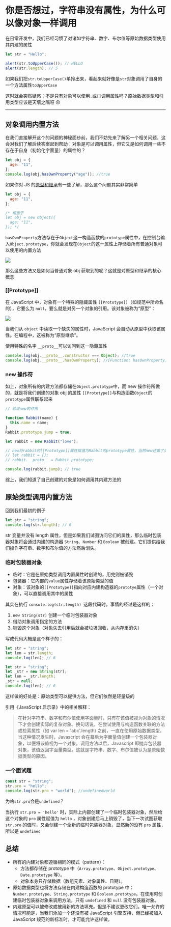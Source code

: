 # 你是否想过，字符串没有属性，为什么可以像对象一样调用

在日常开发中，我们已经习惯了对诸如字符串、数字、布尔值等原始数据类型使用其内建的属性

```javascript
let str = "Hello";

alert(str.toUpperCase()); // HELLO
alert(str.length); // 5
```

如果我们把`str.toUpperCase()`单拎出来，看起来就好像是`str`对象调用了自身的一个方法属性`toUpperCase`

这时就会突然疑惑：不是只有对象可以使用`.`或`[]`调用属性吗？原始数据类型和引用类型应该是天壤之隔呀 😲

---

## 对象调用内置方法

在我们直接解开这个的问题的神秘面纱前，我们不妨先来了解另一个相关问题，这会对我们了解后续答案起到帮助：对象是可以调用属性，但它又是如何调用一些不存在于自身（初始化字面量）的属性的？

```javascript
let obj = {
  age: "11",
};
console.log(obj.hasOwnProperty("age")); //true
```

如果你对 JS 的[原型和继承](https://zh.javascript.info/prototypes "原型和继承")有一些了解，那么这个问题其实非常简单

```javascript
let obj = {
  age: "11",
};

/* 相当于
let obj = new Object({
  age: "11",
}); */
```

`hasOwnProperty`方法存在于`Object`这一构造函数的`prototype`属性中，在控制台输入`Object.prototype`，你就会发现在`Object`的这一属性上存储着所有普通对象可以使用的内置方法

![](../../posts/String/image/image_puzr7h3KRE.png)

&#x20;那么这些方法又是如何当普通对象 obj 获取到的呢？这就是对原型和继承的核心概念

### \[\[Prototype]]

在 JavaScript 中，对象有一个特殊的隐藏属性 `[[Prototype]]`（如规范中所命名的），它要么为 `null`，要么就是对另一个对象的引用。该对象被称为“原型”：

![](../../posts/String/image/image_f3obQHHgxJ.png)

当我们从 `object` 中读取一个缺失的属性时，JavaScript 会自动从原型中获取该属性。在编程中，这被称为“原型继承”。

使用特殊的名字 `__proto__`可以访问到这一隐藏属性

```javascript
console.log(obj.__proto__.constructor === Object); //true
console.log(obj.__proto__.hasOwnProperty); //[Function: hasOwnProperty]
```

### new 操作符

如上，对象所有的内建方法都存储在`Object.prototype`中，而 new 操作符所做的，就是将我们创建的对象 obj 的属性 `[[Prototype]]`与构造函数`Object`的`prototype`属性联系起来

```javascript
// 验证new的作用

function Rabbit(name) {
  this.name = name;
}
Rabbit.prototype.jump = true;

let rabbit = new Rabbit("love");

// new将rabbit的[[Prototype]]属性赋值为Rabbit的prototype属性，当然new还做了更多事情，比如运行构造函数...
// let rabbit = {};
// rabbit.__proto__ = Rabbit.prototype;

console.log(rabbit.jump); // true
```

综上，我们知道了自己创建的对象是如何调用其内建方法的

## 原始类型调用内置方法

回到我们最初的例子

```javascript
let str = "string";
console.log(str.length); // 6
```

str 变量并没有 length 属性，但是如果我们试图访问它们的属性，那么临时包装器对象将会通过内建的构造器 `String`、`Number` 和 `Boolean` 被创建。它们提供给我们操作字符串、数字和布尔值的方法然后消失。

### 临时包装器对象

- 临时：它是在原始类型调用内置属性时创建的，用完则被销毁
- 包装器：它内部的`value`属性存储着该原始类型的值
- 对象：该对象的`[[Prototype]]`指向对应内建构造器的`prototye`属性（一个对象），可以直接调用其中的属性

其实在执行 `console.log(str.length) `这段代码时，事情的经过是这样的：

1.  `new String(str)` 创建一个临时包装器对象
2.  借助对象调用指定的方法
3.  销毁这个对象（对象失去引用后就会被垃圾回收，从内存里消失）

写成代码大概是这个样子的：

```javascript
let str = "string";
let len = str.length;
console.log(len); // 6

let str = "string";
let _str = new String(str);
let len = _str.length;
_str = null;
console.log(len); // 6
```

这样做的好处是：原始类型可以提供方法，但它们依然是轻量级的

引用《JavaScript 启示录》中的相关解释：

> 在针对字符串、数字和布尔值使用字面量时，只有在该值被视为对象的情况下才会创建实际的复杂对象。换句话说，在尝试使用与构造函数关联的方法或检索属性（如 var len = 'abc'.length) 之前，一直在使用原始数据类型。当这种情况发生时，Javascript 会在幕后为字面量值创建一个包装器对象，以便将该值视为一个对象。调用方法以后，Javascript 即抛弃包装器对象，该值返回字面量类型。这就是字符串、数字、布尔值被认为是原始数据类型的原因。

### 一个面试题

```javascript
const str = "string";
str.pro = "hello";
console.log(str.pro + "world"); //undefinedworld
```

为啥`str.pro`会是`undefined`？

当执行 `str.pro = 'hello'` 时，实际上内部创建了一个临时包装器对象，然后给这个对象的 `pro` 属性赋值为 `hello` ，对象创建后马上销毁了，当下一次试图获取 `str.pro` 的值时，又会创建一个全新的临时包装器对象，显然新的没有 `pro` 属性，所以是 `undefined`&#x20;

## 总结

- 所有的内建对象都遵循相同的模式（pattern）：
  - 方法都存储在 prototype 中（`Array.prototype`、`Object.prototype`、`Date.prototype` 等）。
  - 对象本身只存储数据（数组元素、对象属性、日期）。
- 原始数据类型也将方法存储在内建构造函数的 prototype 中：`Number.prototype`、`String.prototype` 和 `Boolean.prototype`。在使用时创建临时包装器对象来调用方法，只有 `undefined` 和 `null` 没有包装器对象。
- 内建原型可以被修改或被用新的方法填充。但是不建议更改它们。唯一允许的情况可能是，当我们添加一个还没有被 JavaScript 引擎支持，但已经被加入 JavaScript 规范的新标准时，才可能允许这样做。
